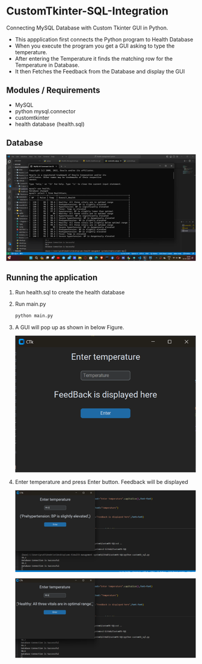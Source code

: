 # CustomTkinter-SQL-Integration
Connecting MySQL Database with Custom Tkinter GUI in Python.

- This appplication first connects the Python program to Health Database
- When you execute the program you get a GUI asking to type the temperature.
- After entering the Temperature it finds the matching row for the Temperature in Database.
- It then Fetches the Feedback from the Database and display the GUI

## Modules / Requirements
- MySQL
- python mysql.connector
- customtkinter
- health database (health.sql)

## Database
![database](https://github.com/praths71018/CustomTkinter-SQL-Integration/blob/main/Output%20Screenshot/database.png)

## Running the application
1. Run health.sql to create the health database
2. Run main.py
   
   ```bash
   python main.py
   ```
3. A GUI will pop up as shown in below Figure.

   ![img3](https://github.com/praths71018/CustomTkinter-SQL-Integration/blob/main/Output%20Screenshot/3.png)
   
5. Enter temperature and press Enter button. Feedback will be displayed
   
   ![img1](https://github.com/praths71018/CustomTkinter-SQL-Integration/blob/main/Output%20Screenshot/1.png)
   
   ![img2](https://github.com/praths71018/CustomTkinter-SQL-Integration/blob/main/Output%20Screenshot/2.png)
